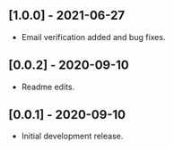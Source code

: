 ## [1.0.0] - 2021-06-27

* Email verification added and bug fixes.

## [0.0.2] - 2020-09-10

* Readme edits.

## [0.0.1] - 2020-09-10

* Initial development release.
